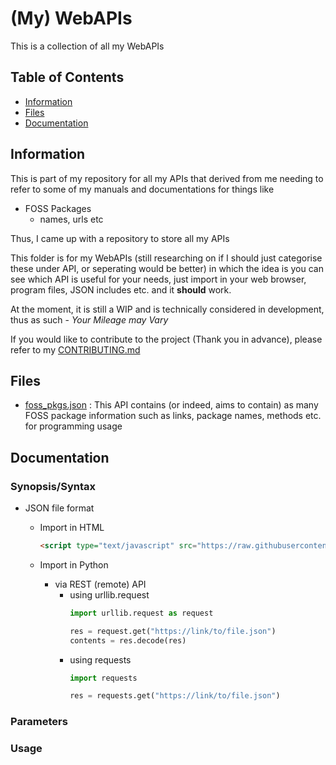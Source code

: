 # (My) WebAPIs

This is a collection of all my WebAPIs

## Table of Contents
+ [Information](#information)
+ [Files](#files)
+ [Documentation](#documentation)

## Information

This is part of my repository for all my APIs that derived from me needing to refer to some of my manuals and documentations for things like
- FOSS Packages
	- names, urls etc

Thus, I came up with a repository to store all my APIs

This folder is for my WebAPIs (still researching on if I should just categorise these under API, or seperating would be better) in which the idea is
you can see which API is useful for your needs, just import in your web browser, program files, JSON includes etc. and it <b>should</b> work.

At the moment, it is still a WIP and is technically considered in development, thus as such - *Your Mileage may Vary*

If you would like to contribute to the project (Thank you in advance), please refer to my [CONTRIBUTING.md]("../CONTRIBUTING.md")

## Files
+ [foss_pkgs.json](foss_pkgs.json) : This API contains (or indeed, aims to contain) as many FOSS package information such as links, package names, methods etc. for programming usage

## Documentation

### Synopsis/Syntax

- JSON file format
	- Import in HTML
		```html
		<script type="text/javascript" src="https://raw.githubusercontent.com/Thanatisia/"> </script>
		```

	- Import in Python
		- via REST (remote) API
			- using urllib.request
				```python
				import urllib.request as request

				res = request.get("https://link/to/file.json")
				contents = res.decode(res)
				```
			- using requests
				```python
				import requests

				res = requests.get("https://link/to/file.json")
				```


### Parameters

### Usage